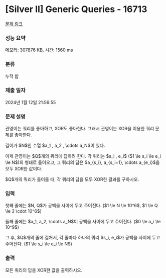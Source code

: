 # [Silver II] Generic Queries - 16713 

[문제 링크](https://www.acmicpc.net/problem/16713) 

### 성능 요약

메모리: 307876 KB, 시간: 1560 ms

### 분류

누적 합

### 제출 일자

2024년 1월 12일 21:56:55

### 문제 설명

<p>관영이는 쿼리를 좋아하고, XOR도 좋아한다. 그래서 관영이는 XOR을 이용한 쿼리 문제를 좋아한다.</p>

<p>길이가 $N$인 수열 $a_1 , a_2 , \cdots a_N$이 있다. </p>

<p>이제 관영이는 $Q$개의 쿼리에 답하려 한다. 각 쿼리는 $s_i , e_i$ ($1 \le s_i \le e_i \le N$)의 형태로 들어오고, 그 쿼리의 답은 $a_{s_i}, a_{s_i+1}, \cdots a_{e_i}$을 모두 XOR한 값이다. </p>

<p>$Q$개의 쿼리가 들어올 때, 각 쿼리의 답을 모두 XOR한 결과를 구하시오. </p>

### 입력 

 <p>첫째 줄에는 $N, Q$가 공백을 사이에 두고 주어진다. ($1 \le N \le 10^6$, $1 \le Q \le 3 \cdot 10^6$)</p>

<p>둘째 줄에는 $a_1, a_2, \cdots a_N$이 공백을 사이에 두고 주어진다. ($0 \le a_i \le 10^9$)</p>

<p>그 후, $Q$개의 줄에 걸쳐서, 각 줄마다 하나의 쿼리 $s_i, e_i$가 공백을 사이에 두고 주어진다. ($1 \le s_i \le e_i \le N$) </p>

### 출력 

 <p>모든 쿼리의 답을 XOR한 값을 출력하시오. </p>

